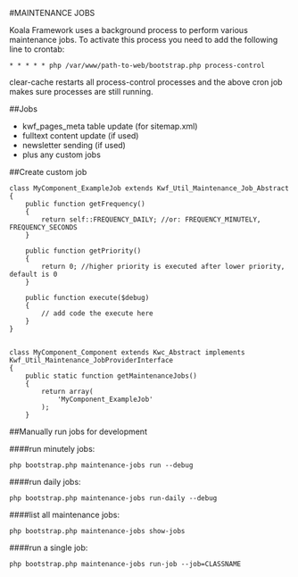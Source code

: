 #MAINTENANCE JOBS

Koala Framework uses a background process to perform various maintenance jobs. To activate this process you need to add the following line to crontab:

    * * * * * php /var/www/path-to-web/bootstrap.php process-control

clear-cache restarts all process-control processes and the above cron job makes sure processes are still running.

##Jobs

* kwf_pages_meta table update (for sitemap.xml)
* fulltext content update (if used)
* newsletter sending (if used)
* plus any custom jobs


##Create custom job

    class MyComponent_ExampleJob extends Kwf_Util_Maintenance_Job_Abstract
    {
        public function getFrequency()
        {
            return self::FREQUENCY_DAILY; //or: FREQUENCY_MINUTELY, FREQUENCY_SECONDS
        }
     
        public function getPriority()
        {
            return 0; //higher priority is executed after lower priority, default is 0
        }
     
        public function execute($debug)
        {
            // add code the execute here
        }
    }
     
     
    class MyComponent_Component extends Kwc_Abstract implements Kwf_Util_Maintenance_JobProviderInterface
    {
        public static function getMaintenanceJobs()
        {
            return array(
                'MyComponent_ExampleJob'
            );
        }
        
        
##Manually run jobs for development

####run minutely jobs:

`php bootstrap.php maintenance-jobs run --debug`

####run daily jobs:

`php bootstrap.php maintenance-jobs run-daily --debug`

####list all maintenance jobs:

`php bootstrap.php maintenance-jobs show-jobs`

####run a single job:

`php bootstrap.php maintenance-jobs run-job --job=CLASSNAME`
